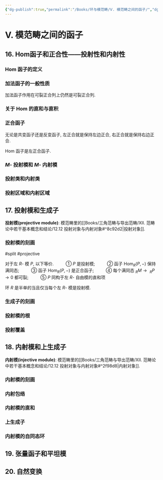 ```yaml
---
{"dg-publish":true,"permalink":"/Books/环与模范畴/Ⅴ. 模范畴之间的函子/","dgPassFrontmatter":true,"created":"2024-07-05T15:52:07.666+08:00","updated":"2024-08-06T18:31:01.509+08:00"}
---
```


# Ⅴ. 模范畴之间的函子
## 16. Hom函子和正合性——投射性和内射性

### $\mathrm{Hom}$ 函子的定义

### 加法函子的一般性质

加法函子作用在可裂正合列上仍然是可裂正合列.

### 关于 $\mathrm{Hom}$ 的直和与直积

### 正合函子

无论是共变函子还是反变函子, 左正合就是保持左边正合, 右正合就是保持右边正合.

 $\mathrm{Hom}$ 函子是左正合函子.

### $M$- 投射模和 $M$- 内射模

### 投射类和内射类

### 投射区域和内射区域

## 17. 投射模和生成子

**投射模(projective module)**: 模范畴里的[[Books/三角范畴与导出范畴/Ⅻ. 范畴论中若干基本概念和结论/12.12 投射对象与内射对象#^8c92d2\|投射对象]].

### 投射模的刻画
#split #projective 

对于左 $R$- 模 $P$, 以下等价.
$\qquad$ ① $P$ 是投射模;
$\qquad$ ② 函子 $\mathrm{Hom}_{R}(P,-)$ 保持满同态;
$\qquad$ ③ 函子 $\mathrm{Hom}_{R}(P,-)$ 是正合函子;
$\qquad$ ④ 每个满同态 $_{R}M\rightarrow\ _{R}P\rightarrow 0$ 都可裂;
$\qquad$ ⑤ $P$ 同构于左 $R$- 自由模的直和项

环 $R$ 是半单的当且仅当每个左 $R$- 模是投射模.

### 生成子的刻画

### 投射模的根

### 投射覆盖

## 18. 内射模和上生成子

**内射模(injective module)**: 模范畴里的[[Books/三角范畴与导出范畴/Ⅻ. 范畴论中若干基本概念和结论/12.12 投射对象与内射对象#^2f98d8\|内射对象]].

### 内射模的刻画

### 内射包络

### 内射模的直和

### 上生成子

### 内射模的自同态环


## 19. 张量函子和平坦模
## 20. 自然变换